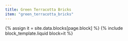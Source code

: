 ```yaml
---
title: Green Terracotta Bricks
item: "green_terracotta_bricks"
---
```


{% assign it = site.data.blocks[page.block] %}
{% include block_template.liquid block=it %}

